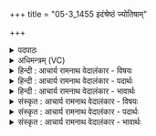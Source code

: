 +++
title = "05-3_1455 इदंश्रेष्ठं ज्योतिषाम्"

+++
<details><summary>पदपाठः</summary>

इद꣣म्꣢। श्रे꣡ष्ठ꣢꣯म्। ज्यो꣡ति꣢꣯षाम्। ज्यो꣡तिः꣢꣯। उ꣣त्तम꣢म्। वि꣣श्वजि꣢त्। वि꣣श्व। जि꣢त्। ध꣣नजि꣢त्। ध꣣न। जि꣢त्। उ꣣च्यते। बृह꣢त्। वि꣣श्वभ्रा꣢ट्। वि꣣श्व। भ्रा꣢ट्। भ्रा꣣जः꣢। म꣡हि꣢꣯। सू꣡र्यः꣢꣯। दृ꣣शे꣢। उ꣣रु꣢। प꣣प्रथे। स꣡हः꣢꣯। ओ꣡जः꣢꣯। अ꣡च्यु꣢꣯तम्। अ। च्यु꣣तम्। १४५५।
</details>

<details><summary>अधिमन्त्रम् (VC)</summary>

- सूर्यः
- विभ्राट् सौर्यः
- जगती
- निषादः
</details>

<details><summary>हिन्दी : आचार्य रामनाथ वेदालंकार - विषयः</summary>

अगले मन्त्र में फिर सूर्य की ज्योति का वर्णन है।
</details>

<details><summary>हिन्दी : आचार्य रामनाथ वेदालंकार - पदार्थः</summary>

पदार्थान्वय -  (इदम्) यह सामने दिखायी देती हुई, (श्रेष्ठम्) श्रेष्ठ, (ज्योतिषां ज्योतिः) ज्योतियों की ज्योति अर्थात् प्रकाशक ग्रह-उपग्रह तथा अग्नि, विद्युत्, आदि को भी प्रकाशित करनेवाली, (उत्तमम्) उत्कृष्टतम (बृहत्) विस्तीर्ण सूर्य-ज्योति (विश्वजित्) सबको जीतनेवाली और (धनजित्) धनों को जीतनेवाली (उच्यते) कही जाती है। (विश्वभ्राट्) सम्पूर्ण सौरमण्डल का प्रकाशक, (भ्राजः) देदीप्यमान (सूर्यः) सूर्य (दृशे) देखने के लिए (महि) महान्, (उरु) विस्तीर्ण, (सहः) अन्धकार को तिरस्कृत करनेवाले, (अच्युतम्) अन्य ज्योतियों से तिरस्कृत न होनेवाले (ओजः) तेज को (पप्रथे) फैला रहा है ॥३॥ यहाँ भी स्वभावोक्ति अलङ्कार है ॥३॥
</details>

<details><summary>हिन्दी : आचार्य रामनाथ वेदालंकार - भावार्थः</summary>

भावार्थ -  द्युलोक और भूलोक में सर्वत्र फैली हुई सूर्य की ज्योति परमेश्वर के ही यश को प्रकाशित करती है ॥३॥
</details>

<details><summary>संस्कृत : आचार्य रामनाथ वेदालंकार - विषयः</summary>

अथ पुनः सूर्यस्य ज्योतिर्वर्णयति।
</details>

<details><summary>संस्कृत : आचार्य रामनाथ वेदालंकार - पदार्थः</summary>

पदार्थान्वय -  (इदम्) एतत् पुरो दृश्यमानम्, (श्रेष्ठम्) प्रशस्यतमम्, (ज्योतिषां ज्योतिः) प्रकाशकानां ग्रहोपग्रहाणाम् वह्निविद्युदादीनां चापि प्रकाशकम्, (उत्तमम्) उत्कृष्टतमम्, (बृहत्) सुविस्तीर्णं सौरं तेजः (विश्वजित्) विश्वजेतृ, (धनजित्) धनानां जेतृ च (उच्यते) कथ्यते। (विश्वभ्राट्) विश्वस्य सौरमण्डलस्य प्रकाशयिता, (भ्राजः) भ्राजमानः (सूर्यः) आदित्यः (दृशे) दर्शनाय (महि) महत् (उरु) विस्तीर्णम् (सहः) तमसामभिभवितृ, (अच्युतम्) इतरैर्ज्योतिर्भिः अपराभूतम् (ओजः) तेजः (पप्रथे) विस्तारयति ॥३॥ अत्रापि स्वभावोक्तिरलङ्कारः ॥३॥
</details>

<details><summary>संस्कृत : आचार्य रामनाथ वेदालंकार - भावार्थः</summary>

भावार्थ -  दिवि भुवि च सर्वत्र विस्तीर्णं सूर्यज्योतिः परमेश्वरस्यैव यशः प्रकाशयति ॥३॥
</details>